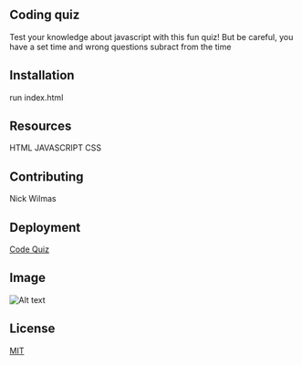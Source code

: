 ## Coding quiz
Test your knowledge about javascript with this fun quiz! But be careful, you have a set time and wrong questions subract from the time

## Installation

run index.html

## Resources

HTML
JAVASCRIPT
CSS


## Contributing
Nick Wilmas

## Deployment
[Code Quiz](https://nickwilmas1.github.io/Coding-Quiz/)

## Image 
![Alt text](https://i.gyazo.com/930bbd3040cb371fee151cc1304528a8.png "Coding quiz")

## License
[MIT](https://choosealicense.com/licenses/mit/)

